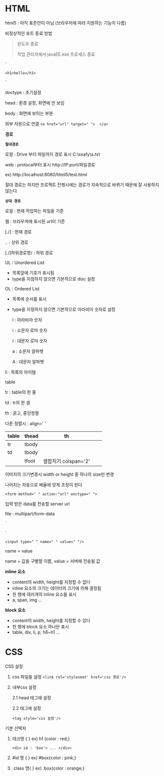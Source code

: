 # HTML

html5 : 아직 표준안이 아님 (브라우저에 따라 지원하는 기능이 다름)

비정상적인 포트 종료 방법

> 윈도우 종료
>
> 작업 관리자에서 javaEE.exe 프로세스 종료





`<!DOCTYPE html>
<html>

<head>
<meta charset="UTF-8">
<title>Insert title here</title>
</head>

<body>

	<h1>hello</h1>

</body>
</html>`



doctype : 초기설정

head : 환경 설정, 화면에 안 보임

body : 화면에 보이는 부분



외부 자원으로 연결 `<a href="url" target=" ">  </a>`

**경로**

**`절대경로`**

로컬 : Drive 부터 파일까지 경로 표시 C:\ssafy\a.txt

web : protocal부터 표시 http://IP:port/파일경로

ex) http://localhost:8080/html5/test.html

절대 경로는 하지만 프로젝트 진행시에는 경로가 지속적으로 바뀌기 때문에 잘 사용하지 않는다

**`상대 경로`**

로컬 : 현재 작업하는 파일을 기준

웹 : 브라우져에 표시된 url이 기준



[./] : 현재 경로

.. : 상위 경로

[./]하위경로명/ : 하위 경로



UL : Unordered List

- 목록앞에 기호가 표시됨
- type을 지정하지 않으면 기본적으로 disc 설정

OL : Ordered List

- 목록에 순서를 표시

- type을 지정하지 않으면 기본적으로 아라비아 숫자로 설정

  l : 아라비아 숫자

  i : 소문자 로마 숫자

  I : 대문자 로마 숫자

  a : 소문자 알파벳

  A : 대문자 알파벳

li : 목록의 아이템



table

tr : table의 한 줄

td : tr의 한 셀

th : 굵고, 중앙정렬

다른 정렬시 : align='   '



| table | thead |          th          |      |      |
| ----- | ----- | :------------------: | ---- | ---- |
| tr    | tbody |                      |      |      |
| td    | tbody |                      |      |      |
|       | tfoot | 셀합치기 colspan='2' |      |      |



이미지의 크기변경시 width or height 중 하나의 size만 변경

나머지는 자동으로 배율에 맞게 조정이 된다



`<form method=" " action:"url" enctype=" ">`

입력 받은 data를 전송할 server url

file : multipart/form-data

`
</form>`

`<input type=" " name=" " value=" "/>`

name = value

name = 값을 구별할 이름, value = 서버에 전송될 값



**inline 요소**

- content의 width, height를 지정할 수 없다
- inline 요소의 크기는 데이터의 크기에 의해 결정됨
- 한 행에 여러개의 inline 요소를 표시
- a, span, img ...

**block 요소**

- content의 width, height를 지정할 수 있다
- 한 행에 block 요소 하나만 표시
- table, div, li, p, h6~h1 ...





# CSS

CSS 설정

1. css 파일을 설정
   	`<link rel='styleseet' href='css 경로'/>`

2. 내부css 설정

   2.1 head 태그에 설정

   	<head>
   		<style>
   		    css
   		</style>
   	</head>
   
   2.2 태그에 설정
   
      `<tag style='css 설정'/>`



기본 선택자

1. 태크명 {    } 	ex) h1 {color : red;}

   `<div id : 'box'> ... </div>`

2. #id 명 {    }     ex) #box{color : pink;}

3. .class 명{   }   ex) .box{color : orange;}